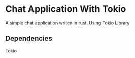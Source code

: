 # Chat Application With Tokio

A simple chat application writen in rust. Using Tokio Library

## Dependencies

Tokio
